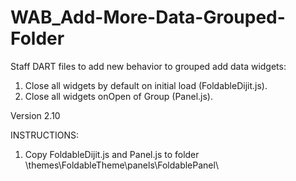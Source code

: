 # WAB_Add-More-Data-Grouped-Folder
Staff DART files to add new behavior to grouped add data widgets: 
1. Close all widgets by default on initial load (FoldableDijit.js). 
2. Close all widgets onOpen of Group (Panel.js).

Version 2.10

INSTRUCTIONS:
1. Copy FoldableDijit.js and Panel.js to folder \themes\FoldableTheme\panels\FoldablePanel\
